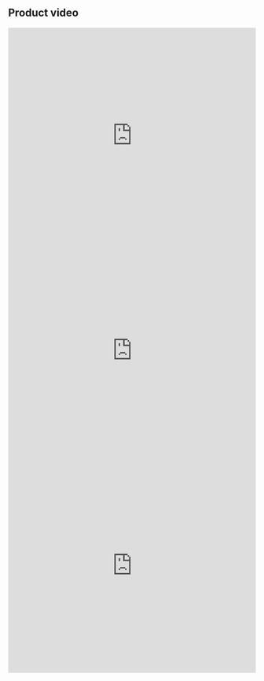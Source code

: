 ## Product video
<div style="position: relative; padding-bottom: 86.74698795180724%; height: 0;"><iframe src="https://www.loom.com/embed/2f8d3aa2aba6402697939b3f62032393" frameborder="0" webkitallowfullscreen mozallowfullscreen allowfullscreen style="position: absolute; top: 0; left: 0; width: 100%; height: 100%;"></iframe></div>

<div style="position: relative; padding-bottom: 86.74698795180724%; height: 0;"><iframe src="https://www.loom.com/embed/c4b03d2aaeb547bfa21adae68f957c02" frameborder="0" webkitallowfullscreen mozallowfullscreen allowfullscreen style="position: absolute; top: 0; left: 0; width: 100%; height: 100%;"></iframe></div>

<div style="position: relative; padding-bottom: 86.74698795180724%; height: 0;"><iframe src="https://www.loom.com/embed/d3715d07a0dc41bead3b66cb2f655a4b" frameborder="0" webkitallowfullscreen mozallowfullscreen allowfullscreen style="position: absolute; top: 0; left: 0; width: 100%; height: 100%;"></iframe></div>